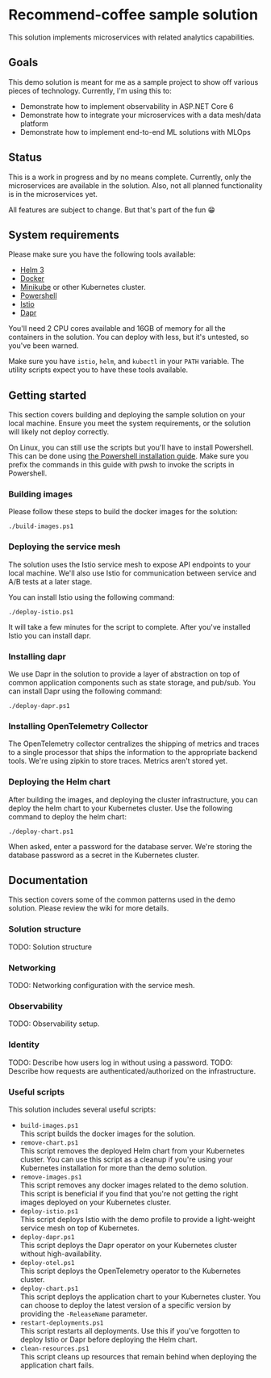 # Recommend-coffee sample solution

This solution implements microservices with related analytics capabilities.

## Goals

This demo solution is meant for me as a sample project to show off various pieces
of technology. Currently, I'm using this to:

* Demonstrate how to implement observability in ASP.NET Core 6
* Demonstrate how to integrate your microservices with a data mesh/data platform
* Demonstrate how to implement end-to-end ML solutions with MLOps

## Status

This is a work in progress and by no means complete. Currently, only the microservices
are available in the solution. Also, not all planned functionality is in the microservices
yet.

All features are subject to change. But that's part of the fun :grin:

## System requirements

Please make sure you have the following tools available:

* [Helm 3](https://helm.sh/docs/intro/quickstart/)
* [Docker](https://www.docker.com/get-started/)
* [Minikube](https://minikube.sigs.k8s.io/docs/start/) or other Kubernetes cluster.
* [Powershell](https://github.com/PowerShell/PowerShell)
* [Istio](https://istio.io/latest/docs/setup/getting-started/)
* [Dapr](https://docs.dapr.io/getting-started/install-dapr-cli/)

You'll need 2 CPU cores available and 16GB of memory for all the containers in
the solution. You can deploy with less, but it's untested, so you've been warned.

Make sure you have `istio`, `helm`, and `kubectl` in your `PATH` variable. The
utility scripts expect you to have these tools available.

## Getting started

This section covers building and deploying the sample solution on your local
machine. Ensure you meet the system requirements, or the solution will likely
not deploy correctly.

On Linux, you can still use the scripts but you'll have to install Powershell.
This can be done using [the Powershell installation guide](https://docs.microsoft.com/en-us/powershell/scripting/install/installing-powershell-on-linux?view=powershell-7.2).
Make sure you prefix the commands in this guide with pwsh to invoke the scripts
in Powershell.

### Building images

Please follow these steps to build the docker images for the solution:

```console
./build-images.ps1
```

### Deploying the service mesh

The solution uses the Istio service mesh to expose API endpoints to your local machine.
We'll also use Istio for communication between service and A/B tests at a later stage.

You can install Istio using the following command:

```console
./deploy-istio.ps1
```

It will take a few minutes for the script to complete. After you've installed
Istio you can install dapr.

### Installing dapr

We use Dapr in the solution to provide a layer of abstraction on top of common
application components such as state storage, and pub/sub. You can install Dapr
using the following command:

```console
./deploy-dapr.ps1
```

### Installing OpenTelemetry Collector

The OpenTelemetry collector centralizes the shipping of metrics and traces
to a single processor that ships the information to the appropriate backend tools.
We're using zipkin to store traces. Metrics aren't stored yet.

### Deploying the Helm chart

After building the images, and deploying the cluster infrastructure, you can
deploy the helm chart to your Kubernetes cluster. Use the following command to
deploy the helm chart:

```console
./deploy-chart.ps1
```

When asked, enter a password for the database server.
We're storing the database password as a secret in the Kubernetes cluster.

## Documentation

This section covers some of the common patterns used in the demo solution.
Please review the wiki for more details.

### Solution structure

TODO: Solution structure

### Networking

TODO: Networking configuration with the service mesh.

### Observability

TODO: Observability setup.

### Identity

TODO: Describe how users log in without using a password.
TODO: Describe how requests are authenticated/authorized on the infrastructure.

### Useful scripts

This solution includes several useful scripts:

* `build-images.ps1`  
  This script builds the docker images for the solution.
* `remove-chart.ps1`  
  This script removes the deployed Helm chart from your Kubernetes cluster. You
  can use this script as a cleanup if you're using your Kubernetes installation
  for more than the demo solution.
* `remove-images.ps1`  
  This script removes any docker images related to the demo solution. This
  script is beneficial if you find that you're not getting the right
  images deployed on your Kubernetes cluster.
* `deploy-istio.ps1`  
  This script deploys Istio with the demo profile to provide a light-weight
  service mesh on top of Kubernetes.
* `deploy-dapr.ps1`  
  This script deploys the Dapr operator on your Kubernetes cluster without
  high-availability.
* `deploy-otel.ps1`  
  This script deploys the OpenTelemetry operator to the Kubernetes cluster.
* `deploy-chart.ps1`  
  This script deploys the application chart to your Kubernetes cluster. You can
  choose to deploy the latest version of a specific version by providing the
  `-ReleaseName` parameter.
* `restart-deployments.ps1`  
  This script restarts all deployments. Use this if you've forgotten to deploy
  Istio or Dapr before deploying the Helm chart.
* `clean-resources.ps1`  
  This script cleans up resources that remain behind when deploying the
  application chart fails.
